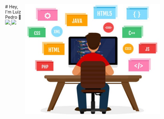 <img src="https://github.com/luizpedros/luizpedros/blob/main/codando1.jpg" width="440px" height="360px" align='right' />
# Hey, I'm Luiz Pedro 👋

<a href="https://github.com/luizpedros">
   <img height="180em" src="https://github-readme-stats-eight-theta.vercel.app/api?username=luizpedros_icons=true&theme=dracula&include_all_commits=true&count_private=true"/>
  <img height="180em" src="https://github-readme-stats-eight-theta.vercel.app/api/top-langs/?username=luizpedros&layout=compact&langs_count=8&theme=dracula"/>

<!--
**luizpedros/luizpedros** is a ✨ _special_ ✨ repository because its `README.md` (this file) appears on your GitHub profile.

Here are some ideas to get you started:

- 🔭 I’m currently working on ...
- 🌱 I’m currently learning ...
- 👯 I’m looking to collaborate on ...
- 🤔 I’m looking for help with ...
- 💬 Ask me about ...
- 📫 How to reach me: ...
- 😄 Pronouns: ...
- ⚡ Fun fact: ...
-->
